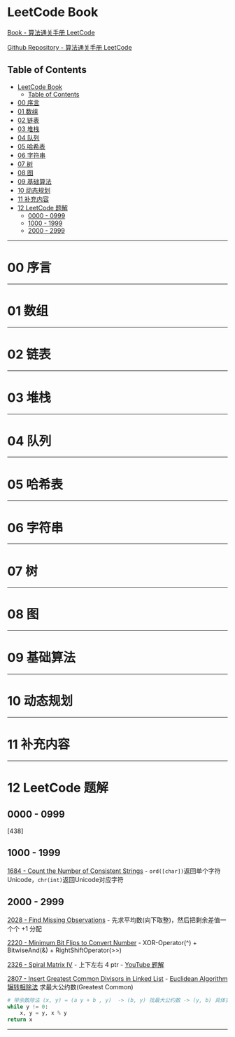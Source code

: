 # LeetCode Book

[Book - 算法通关手册 LeetCode](https://algo.itcharge.cn/)

[Github Repository - 算法通关手册 LeetCode](https://github.com/itcharge/LeetCode-Py)

## Table of Contents

- [LeetCode Book](#leetcode-book)
  - [Table of Contents](#table-of-contents)
- [00 序言](#00-序言)
- [01 数组](#01-数组)
- [02 链表](#02-链表)
- [03 堆栈](#03-堆栈)
- [04 队列](#04-队列)
- [05 哈希表](#05-哈希表)
- [06 字符串](#06-字符串)
- [07 树](#07-树)
- [08 图](#08-图)
- [09 基础算法](#09-基础算法)
- [10 动态规划](#10-动态规划)
- [11 补充内容](#11-补充内容)
- [12 LeetCode 题解](#12-leetcode-题解)
  - [0000 - 0999](#0000---0999)
  - [1000 - 1999](#1000---1999)
  - [2000 - 2999](#2000---2999)

---

# 00 序言




---

# 01 数组

---

# 02 链表

---

# 03 堆栈

---

# 04 队列

---

# 05 哈希表

---

# 06 字符串

---

# 07 树

---

# 08 图

---

# 09 基础算法

---

# 10 动态规划

---

# 11 补充内容

---

# 12 LeetCode 题解

## 0000 - 0999

[438]

## 1000 - 1999

[1684 - Count the Number of Consistent Strings](https://leetcode.com/problems/count-the-number-of-consistent-strings/description) - `ord([char])`返回单个字符Unicode，`chr(int)`返回Unicode对应字符

## 2000 - 2999

[2028 - Find Missing Observations](https://leetcode.com/problems/find-missing-observations/description/) - 先求平均数(向下取整)，然后把剩余差值一个个 +1 分配

[2220 - Minimum Bit Flips to Convert Number](https://leetcode.com/problems/minimum-bit-flips-to-convert-number/description) - XOR-Operator(^) + BitwiseAnd(&) + RightShiftOperator(>>)

[2326 - Spiral Matrix IV](https://leetcode.com/problems/spiral-matrix-iv/description) - 上下左右 4 ptr - [YouTube 题解](https://www.youtube.com/watch?v=sOV1nRhmsMQ)

[2807 - Insert Greatest Common Divisors in Linked List](https://leetcode.com/problems/insert-greatest-common-divisors-in-linked-list/description) - [Euclidean Algorithm 辗转相除法](https://en.wikipedia.org/wiki/Euclidean_algorithm) 求最大公约数(Greatest Common)

```python
# 带余数除法 (x, y) = (a y + b , y)  -> (b, y) 找最大公约数 -> (y, b) 具体实现如下
while y != 0:
    x, y = y, x % y
return x
```


---


